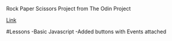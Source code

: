 Rock Paper Scissors Project from The Odin Project

[Link](https://raylopez509.github.io/rps_odin/rps.html)

#Lessons
-Basic Javascript
-Added buttons with Events attached

